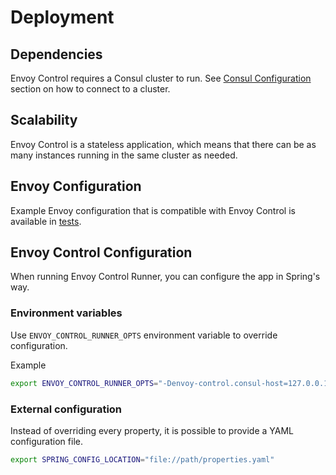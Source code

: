 # Deployment

## Dependencies

Envoy Control requires a Consul cluster to run. See [Consul Configuration](../integrations/consul.md) section on
how to connect to a cluster.

## Scalability

Envoy Control is a stateless application, which means that there can be as many instances running in the same cluster as needed.

## Envoy Configuration

Example Envoy configuration that is compatible with Envoy Control is available in [tests](https://github.com/allegro/envoy-control/blob/master/envoy-control-tests/src/main/resources/envoy/config_ads.yaml).

## Envoy Control Configuration

When running Envoy Control Runner, you can configure the app in Spring's way.

### Environment variables

Use `ENVOY_CONTROL_RUNNER_OPTS` environment variable to override configuration.

Example
```bash
export ENVOY_CONTROL_RUNNER_OPTS="-Denvoy-control.consul-host=127.0.0.1 -Denvoy-control.source.consul.port=18500"
```

### External configuration

Instead of overriding every property, it is possible to provide a YAML configuration file. 
```bash
export SPRING_CONFIG_LOCATION="file://path/properties.yaml"
```